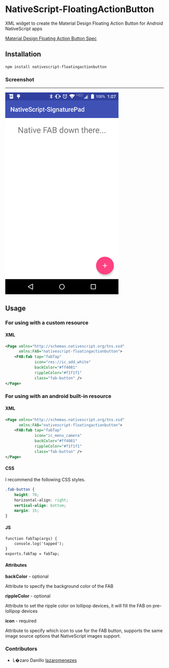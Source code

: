 # NativeScript-FloatingActionButton
XML widget to create the Material Design Floating Action Button for Android NativeScript apps

[Material Design Floating Action Button Spec](https://www.google.com/design/spec/components/buttons-floating-action-button.html)

## Installation
`npm install nativescript-floatingactionbutton`

### Screenshot
---------------
![FAB Screenshot](sample.png)

## Usage

### For using with a custom resource

#### XML
```XML
<Page xmlns="http://schemas.nativescript.org/tns.xsd"
      xmlns:FAB="nativescript-floatingactionbutton">
    <FAB:fab tap="fabTap"
             icon="res://ic_add_white"
             backColor="#ff4081"
             rippleColor="#f1f1f1"
             class="fab-button" />
</Page>
```
### For using with an android built-in resource

#### XML
```XML
<Page xmlns="http://schemas.nativescript.org/tns.xsd"
      xmlns:FAB="nativescript-floatingactionbutton">
    <FAB:fab tap="fabTap"
             icon="ic_menu_camera"
             backColor="#ff4081"
             rippleColor="#f1f1f1"
             class="fab-button" />
</Page>
```

#### CSS
I recommend the following CSS styles.
```CSS
.fab-button {
    height: 70;
    horizontal-align: right;
    vertical-align: bottom;
    margin: 15;
}
```

#### JS

```JS
function fabTap(args) {
    console.log('tapped');
}
exports.fabTap = fabTap;
```

#### Attributes
**backColor** - optional

Attribute to specify the background color of the FAB

**rippleColor** - optional

Attribute to set the ripple color on lollipop devices, it will fill the FAB on pre-lollipop devices

**icon** - required

Attribute to specify which icon to use for the FAB button, supports the same image source options that NativeScript images support.

### Contributors

- L�zaro Danillo [lazaromenezes](https://github.com/lazaromenezes)
